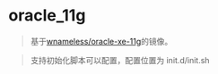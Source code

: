 # oracle_11g

> 基于[wnameless/oracle-xe-11g](https://github.com/wnameless/docker-oracle-xe-11g)的镜像。

> 支持初始化脚本可以配置，配置位置为 init.d/init.sh 
